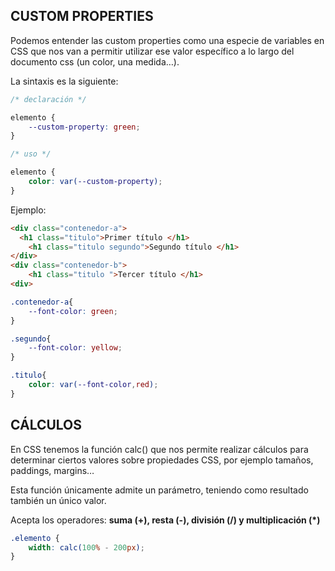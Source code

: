## CUSTOM PROPERTIES

Podemos entender las custom properties como una especie de variables en CSS que nos van a permitir utilizar ese valor específico a lo largo del documento css (un color, una medida…).

La sintaxis es la siguiente:

 

```css
/* declaración */

elemento {
	--custom-property: green;
}

/* uso */

elemento {
	color: var(--custom-property);
}
```

  

Ejemplo:

 

```html
<div class="contenedor-a">
  <h1 class="titulo">Primer título </h1>
	<h1 class="titulo segundo">Segundo título </h1>
</div>
<div class="contenedor-b">
	<h1 class="titulo ">Tercer título </h1>
<div>
```

 

```css
.contenedor-a{
	--font-color: green;
}

.segundo{
	--font-color: yellow;
}

.titulo{
	color: var(--font-color,red);
}
```

  

## CÁLCULOS

En CSS tenemos la función calc() que nos permite realizar cálculos para determinar ciertos valores sobre propiedades CSS, por ejemplo tamaños, paddings, margins…

Esta función únicamente admite un parámetro, teniendo como resultado también un único valor.

Acepta los operadores: **suma (+), resta (-), división (/) y multiplicación (*)**

 

```css
.elemento {
    width: calc(100% - 200px);
}
```

 